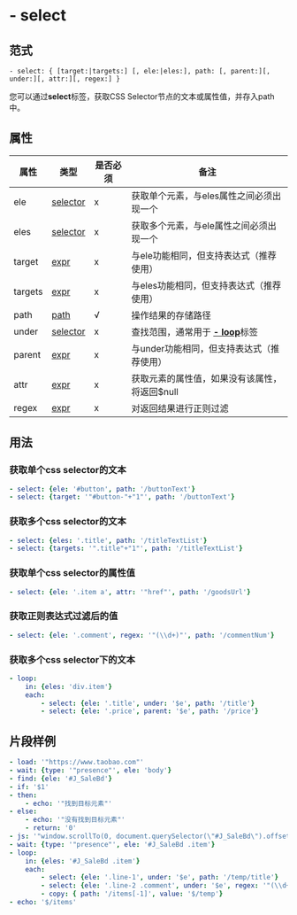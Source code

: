 # \- select

## 范式
```
- select: { [target:|targets:] [, ele:|eles:], path: [, parent:][, under:][, attr:][, regex:] }
```
您可以通过**select**标签，获取CSS Selector节点的文本或属性值，并存入path中。

## 属性
| 属性 | 类型 | 是否必须 | 备注 |
|--------|--------|--------|--------|
|   ele   | [selector](datatype.md)  | x |  获取单个元素，与eles属性之间必须出现一个 |
|   eles  | [selector](datatype.md)  | x  |  获取多个元素，与ele属性之间必须出现一个 |
|  target | [expr](datatype.md)  | x |  与ele功能相同，但支持表达式（推荐使用） |
|  targets | [expr](datatype.md) | x |  与eles功能相同，但支持表达式（推荐使用） |
|   path   | [path](datatype.md)  | √ |  操作结果的存储路径 |
|  under  | [selector](datatype.md)  |  x | 查找范围，通常用于 [**- loop**](loop.md)标签  |
|  parent | [expr](datatype.md)  |  x | 与under功能相同，但支持表达式（推荐使用）|
|  attr  | [expr](datatype.md)  |  x | 获取元素的属性值，如果没有该属性，将返回$null  |
|  regex  | [expr](datatype.md)  |  x | 对返回结果进行正则过滤  |

## 用法
### 获取单个css selector的文本
```yaml
- select: {ele: '#button', path: '/buttonText'}
- select: {target: '"#button-"+"1"', path: '/buttonText'}
```

### 获取多个css selector的文本
```yaml
- select: {eles: '.title', path: '/titleTextList'}
- select: {targets: '".title"+"1"', path: '/titleTextList'}
```

### 获取单个css selector的属性值
```yaml
- select: {ele: '.item a', attr: '"href"', path: '/goodsUrl'}
```

### 获取正则表达式过滤后的值
```yaml
- select: {ele: '.comment', regex: '"(\\d+)"', path: '/commentNum'}
```

### 获取多个css selector下的文本
```yaml
- loop:
    in: {eles: 'div.item'}
    each:
        - select: {ele: '.title', under: '$e', path: '/title'}
        - select: {ele: '.price', parent: '$e', path: '/price'}
```

## 片段样例
```yaml
- load: '"https://www.taobao.com"'
- wait: {type: '"presence"', ele: 'body'}
- find: {ele: '#J_SaleBd'}
- if: '$1'
- then:
    - echo: '"找到目标元素"'
- else:
    - echo: '"没有找到目标元素"'
    - return: '0'
- js: '"window.scrollTo(0, document.querySelector(\"#J_SaleBd\").offsetTop)"'
- wait: {type: '"presence"', ele: '#J_SaleBd .item'}
- loop:
    in: {eles: '#J_SaleBd .item'}
    each:
        - select: {ele: '.line-1', under: '$e', path: '/temp/title'}
        - select: {ele: '.line-2 .comment', under: '$e', regex: '"(\\d+)"', path: '/temp/comment'}
        - copy: { path: '/items[-1]', value: '$/temp'}
- echo: '$/items'
```
